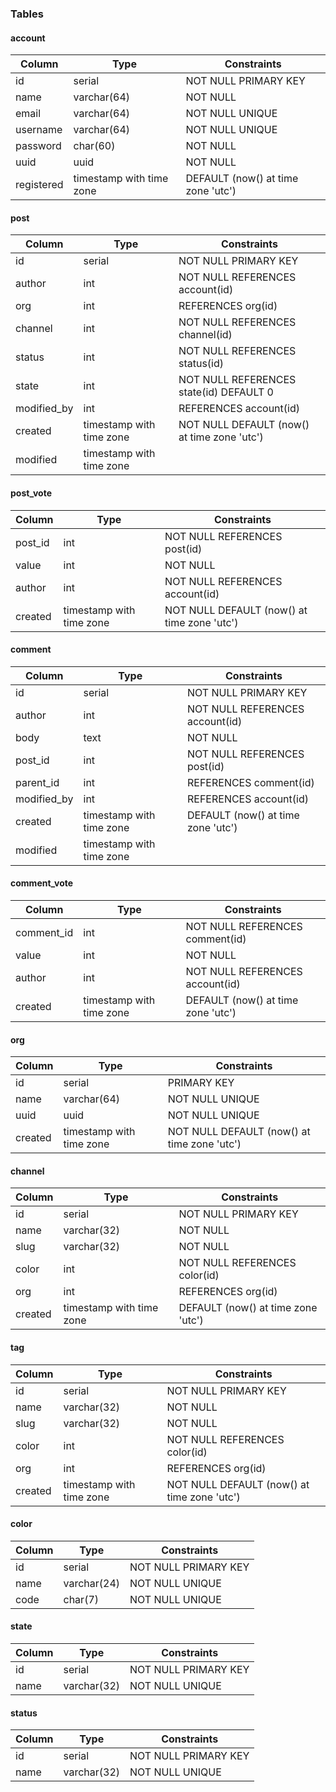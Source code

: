 ### Tables

#### account

| Column     | Type                     | Constraints                        |
| ---------- | ------------------------ | ---------------------------------- |
| id         | serial                   | NOT NULL PRIMARY KEY               |
| name       | varchar(64)              | NOT NULL                           |
| email      | varchar(64)              | NOT NULL UNIQUE                    |
| username   | varchar(64)              | NOT NULL UNIQUE                    |
| password   | char(60)                 | NOT NULL                           |
| uuid       | uuid                     | NOT NULL                           |
| registered | timestamp with time zone | DEFAULT (now() at time zone 'utc') |

#### post

| Column      | Type                     | Constraints                                 |
| ----------- | ------------------------ | ------------------------------------------- |
| id          | serial                   | NOT NULL PRIMARY KEY                        |
| author      | int                      | NOT NULL REFERENCES account(id)             |
| org         | int                      | REFERENCES org(id)                          |
| channel     | int                      | NOT NULL REFERENCES channel(id)             |
| status      | int                      | NOT NULL REFERENCES status(id)              |
| state       | int                      | NOT NULL REFERENCES state(id) DEFAULT 0     |
| modified_by | int                      | REFERENCES account(id)                      |
| created     | timestamp with time zone | NOT NULL DEFAULT (now() at time zone 'utc') |
| modified    | timestamp with time zone |                                             |

#### post_vote

| Column  | Type                     | Constraints                                 |
| ------- | ------------------------ | ------------------------------------------- |
| post_id | int                      | NOT NULL REFERENCES post(id)                |
| value   | int                      | NOT NULL                                    |
| author  | int                      | NOT NULL REFERENCES account(id)             |
| created | timestamp with time zone | NOT NULL DEFAULT (now() at time zone 'utc') |

#### comment

| Column      | Type                     | Constraints                        |
| ----------- | ------------------------ | ---------------------------------- |
| id          | serial                   | NOT NULL PRIMARY KEY               |
| author      | int                      | NOT NULL REFERENCES account(id)    |
| body        | text                     | NOT NULL                           |
| post_id     | int                      | NOT NULL REFERENCES post(id)       |
| parent_id   | int                      | REFERENCES comment(id)             |
| modified_by | int                      | REFERENCES account(id)             |
| created     | timestamp with time zone | DEFAULT (now() at time zone 'utc') |
| modified    | timestamp with time zone |                                    |

#### comment_vote

| Column     | Type                     | Constraints                        |
| ---------- | ------------------------ | ---------------------------------- |
| comment_id | int                      | NOT NULL REFERENCES comment(id)    |
| value      | int                      | NOT NULL                           |
| author     | int                      | NOT NULL REFERENCES account(id)    |
| created    | timestamp with time zone | DEFAULT (now() at time zone 'utc') |

#### org

| Column  | Type                     | Constraints                                 |
| ------- | ------------------------ | ------------------------------------------- |
| id      | serial                   | PRIMARY KEY                                 |
| name    | varchar(64)              | NOT NULL UNIQUE                             |
| uuid    | uuid                     | NOT NULL UNIQUE                             |
| created | timestamp with time zone | NOT NULL DEFAULT (now() at time zone 'utc') |

#### channel

| Column  | Type                     | Constraints                        |
| ------- | ------------------------ | ---------------------------------- |
| id      | serial                   | NOT NULL PRIMARY KEY               |
| name    | varchar(32)              | NOT NULL                           |
| slug    | varchar(32)              | NOT NULL                           |
| color   | int                      | NOT NULL REFERENCES color(id)      |
| org     | int                      | REFERENCES org(id)                 |
| created | timestamp with time zone | DEFAULT (now() at time zone 'utc') |

#### tag

| Column  | Type                     | Constraints                                 |
| ------- | ------------------------ | ------------------------------------------- |
| id      | serial                   | NOT NULL PRIMARY KEY                        |
| name    | varchar(32)              | NOT NULL                                    |
| slug    | varchar(32)              | NOT NULL                                    |
| color   | int                      | NOT NULL REFERENCES color(id)               |
| org     | int                      | REFERENCES org(id)                          |
| created | timestamp with time zone | NOT NULL DEFAULT (now() at time zone 'utc') |

#### color

| Column | Type        | Constraints          |
| ------ | ----------- | -------------------- |
| id     | serial      | NOT NULL PRIMARY KEY |
| name   | varchar(24) | NOT NULL UNIQUE      |
| code   | char(7)     | NOT NULL UNIQUE      |

#### state

| Column | Type        | Constraints          |
| ------ | ----------- | -------------------- |
| id     | serial      | NOT NULL PRIMARY KEY |
| name   | varchar(32) | NOT NULL UNIQUE      |

#### status

| Column | Type        | Constraints          |
| ------ | ----------- | -------------------- |
| id     | serial      | NOT NULL PRIMARY KEY |
| name   | varchar(32) | NOT NULL UNIQUE      |
